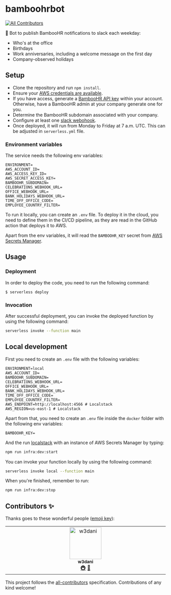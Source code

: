 # bamboohrbot
<!-- ALL-CONTRIBUTORS-BADGE:START - Do not remove or modify this section -->
[![All Contributors](https://img.shields.io/badge/all_contributors-1-orange.svg?style=flat-square)](#contributors-)
<!-- ALL-CONTRIBUTORS-BADGE:END -->

🤖 Bot to publish BambooHR notifications to slack each weekday:

- Who's at the office
- Birthdays
- Work anniversaries, including a welcome message on the first day
- Company-observed holidays

## Setup

- Clone the repository and run `npm install`.
- Ensure your [AWS credentials are available](https://serverless.com/framework/docs/providers/aws/guide/credentials/).
- If you have access, generate a [BambooHR API key](https://www.bamboohr.com/api/documentation/) within your account. Otherwise, have a BambooHR admin at your company generate one for you.
- Determine the BambooHR subdomain associated with your company.
- Configure at least one [slack webohook](https://slack.com/apps/manage/custom-integrations).
- Once deployed, it will run from Monday to Friday at 7 a.m. UTC. This can be adjusted in `serverless.yml` file.

### Environment variables

The service needs the following env variables:

```
ENVIRONMENT=
AWS_ACCOUNT_ID=
AWS_ACCESS_KEY_ID=
AWS_SECRET_ACCESS_KEY=
BAMBOOHR_SUBDOMAIN=
CELEBRATIONS_WEBHOOK_URL=
OFFICE_WEBHOOK_URL=
BANK_HOLIDAYS_WEBHOOK_URL=
TIME_OFF_OFFICE_CODE=
EMPLOYEE_COUNTRY_FILTER=
```

To run it locally, you can create an `.env` file. To deploy it in the cloud, you need to define them in the CI/CD pipeline, as they are read in the GitHub action that deploys it to AWS.

Apart from the env variables, it will read the `BAMBOOHR_KEY` secret from [AWS Secrets Manager](https://aws.amazon.com/es/secrets-manager/).

## Usage

### Deployment

In order to deploy the code, you need to run the following command:

```
$ serverless deploy
```

### Invocation

After successful deployment, you can invoke the deployed function by using the following command:

```bash
serverless invoke --function main
```

## Local development

First you need to create an `.env` file with the following variables:

```
ENVIRONMENT=local
AWS_ACCOUNT_ID=
BAMBOOHR_SUBDOMAIN=
CELEBRATIONS_WEBHOOK_URL=
OFFICE_WEBHOOK_URL=
BANK_HOLIDAYS_WEBHOOK_URL=
TIME_OFF_OFFICE_CODE=
EMPLOYEE_COUNTRY_FILTER=
AWS_ENDPOINT=http://localhost:4566 # Localstack
AWS_REGION=us-east-1 # Localstack
```

Apart from that, you need to create an `.env` file inside the `docker` folder with the following env variables:

```
BAMBOOHR_KEY=
```

And the run [localstack](https://localstack.cloud/) with an instance of AWS Secrets Manager by typing:

```bash
npm run infra:dev:start
```

You can invoke your function locally by using the following command:

```bash
serverless invoke local --function main
```

When you're finished, remember to run:

```bash
npm run infra:dev:stop
```

## Contributors ✨

Thanks goes to these wonderful people ([emoji key](https://allcontributors.org/docs/en/emoji-key)):

<!-- ALL-CONTRIBUTORS-LIST:START - Do not remove or modify this section -->
<!-- prettier-ignore-start -->
<!-- markdownlint-disable -->
<table>
  <tbody>
    <tr>
      <td align="center" valign="top" width="14.28%"><a href="https://github.com/w3dani"><img src="https://avatars.githubusercontent.com/u/48931264?v=4?s=100" width="100px;" alt="w3dani"/><br /><sub><b>w3dani</b></sub></a><br /><a href="#infra-w3dani" title="Infrastructure (Hosting, Build-Tools, etc)">🚇</a> <a href="https://github.com/guidesmiths/bamboohrbot/pulls?q=is%3Apr+reviewed-by%3Aw3dani" title="Reviewed Pull Requests">👀</a></td>
    </tr>
  </tbody>
</table>

<!-- markdownlint-restore -->
<!-- prettier-ignore-end -->

<!-- ALL-CONTRIBUTORS-LIST:END -->

This project follows the [all-contributors](https://github.com/all-contributors/all-contributors) specification. Contributions of any kind welcome!